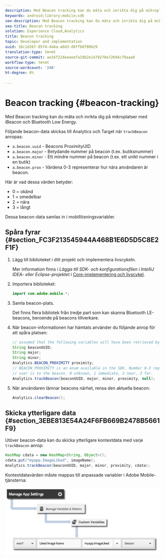 ```yaml
---
description: Med Beacon tracking kan du mäta och inrikta dig på mikroplatser med iBeacon och Bluetooth Low Energy.
keywords: android;library;mobile;sdk
seo-description: Med Beacon tracking kan du mäta och inrikta dig på mikroplatser med iBeacon och Bluetooth Low Energy.
seo-title: Beacon tracking
solution: Experience Cloud,Analytics
title: Beacon tracking
topic: Developer and implementation
uuid: 16c1d267-85f4-4a6a-a6d3-d6ffb0f80b29
translation-type: tm+mt
source-git-commit: ae16f224eeaeefa29b2e1479270a72694c79aaa0
workflow-type: tm+mt
source-wordcount: '240'
ht-degree: 0%

---
```



# Beacon tracking {#beacon-tracking}

Med Beacon tracking kan du mäta och inrikta dig på mikroplatser med iBeacon och Bluetooth Low Energy.

Följande beacon-data skickas till Analytics och Target när `trackBeacon` anropas:

* `a.beacon.uuid` - Beacons ProximityUID
* `a.beacon.major` - Betydande nummer på beacon (t.ex. butiksnummer)
* `a.beacon.minor` - Ett mindre nummer på beacon (t.ex. ett unikt nummer i en butik)
* `a.beacon.prox` - Värdena 0-3 representerar hur nära användaren är beacon.

Här är vad dessa värden betyder:

* 0 = okänd
* 1 = omedelbar
* 2 = nära
* 3 = långt

Dessa beacon-data samlas in i mobillösningsvariabler.

## Spåra fyrar {#section_FC3F213545944A468B1E6D5D5C8E2F1F}

1. Lägg till biblioteket i ditt projekt och implementera livscykeln.

   Mer information finns i *Lägga till SDK- och konfigurationsfilen i IntelliJ IDEA- eller Eclipse-projektet* i [Core-implementering och livscykel](/help/android/getting-started/dev-qs.md).

1. Importera biblioteket:

   ```java
   import com.adobe.mobile.*;
   ```

1. Samla beacon-plats.

   Det finns flera bibliotek från tredje part som kan skanna Bluetooth LE-beacons, beroende på beacons tillverkare.
1. När beacon-informationen har hämtats använder du följande anrop för att spåra platsen:

   ```java
   // assumed that the following variables will have been retrieved by the 3rd party beacon library 
   String beaconUUID; 
   String major; 
   String minor; 
   Analytics.BEACON_PROXIMITY proximity;  
   // BEACON_PROXIMITY is an enum available in the SDK. Number 0-3 representing how close the 
   // user is to the beacon. 0 unknown, 1 immediate, 2 near, 3 far.  
   Analytics.trackBeacon(beaconUUID, major, minor, proximity, null);
   ```

1. När användaren lämnar beacons närhet, rensa den aktuella beacon:

   ```java
   Analytics.clearBeacon();
   ```

## Skicka ytterligare data {#section_3EBE813E54A24F6FB669B2478B5661F9}

Utöver beacon-data kan du skicka ytterligare kontextdata med varje `trackBeacon` anrop:

```java
HashMap cdata = new HashMap<String, Object>(); 
cdata.put("myapp.ImageLiked", imageName); 
Analytics.trackBeacon(beaconUUID, major, minor, proximity, cdata);
```

Kontextdatavärden måste mappas till anpassade variabler i Adobe Mobile-tjänsterna:

![](assets/map-variable-context-ltv.png)

